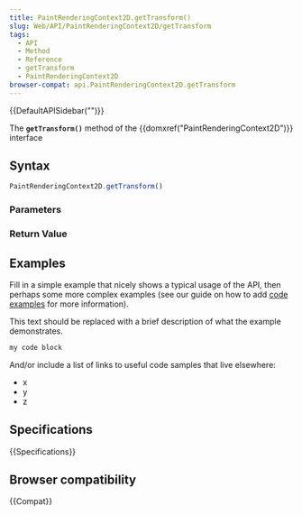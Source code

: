 ```yaml
---
title: PaintRenderingContext2D.getTransform()
slug: Web/API/PaintRenderingContext2D/getTransform
tags:
  - API
  - Method
  - Reference
  - getTransform
  - PaintRenderingContext2D
browser-compat: api.PaintRenderingContext2D.getTransform
---
```

{{DefaultAPISidebar("")}}

The **`getTransform()`** method of the {{domxref("PaintRenderingContext2D")}} interface 

## Syntax

```js
PaintRenderingContext2D.getTransform()
```

### Parameters



### Return Value



## Examples

Fill in a simple example that nicely shows a typical usage of the API, then perhaps some more complex examples (see our guide on how to add [code examples](/en-US/docs/MDN/Contribute/Structures/Code_examples) for more information).

This text should be replaced with a brief description of what the example demonstrates.

```js
my code block
```

And/or include a list of links to useful code samples that live elsewhere:

*   x
*   y
*   z

## Specifications

{{Specifications}}

## Browser compatibility

{{Compat}}

